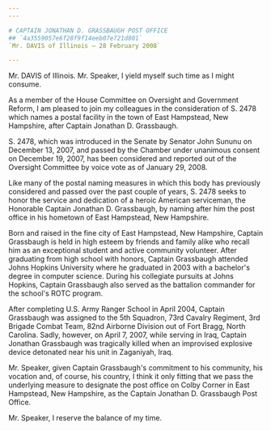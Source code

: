```yaml
---
---

# CAPTAIN JONATHAN D. GRASSBAUGH POST OFFICE
## `4a3559057e6f28f9f14eeb07e721d801`
`Mr. DAVIS of Illinois — 28 February 2008`

---
```



Mr. DAVIS of Illinois. Mr. Speaker, I yield myself such time as I 
might consume.

As a member of the House Committee on Oversight and Government 
Reform, I am pleased to join my colleagues in the consideration of S. 
2478 which names a postal facility in the town of East Hampstead, New 
Hampshire, after Captain Jonathan D. Grassbaugh.

S. 2478, which was introduced in the Senate by Senator John Sununu on 
December 13, 2007, and passed by the Chamber under unanimous consent on 
December 19, 2007, has been considered and reported out of the 
Oversight Committee by voice vote as of January 29, 2008.

Like many of the postal naming measures in which this body has 
previously considered and passed over the past couple of years, S. 2478 
seeks to honor the service and dedication of a heroic American 
serviceman, the Honorable Captain Jonathan D. Grassbaugh, by naming 
after him the post office in his hometown of East Hampstead, New 
Hampshire.

Born and raised in the fine city of East Hampstead, New Hampshire, 
Captain Grassbaugh is held in high esteem by friends and family alike 
who recall him as an exceptional student and active community 
volunteer. After graduating from high school with honors, Captain 
Grassbaugh attended Johns Hopkins University where he graduated in 2003 
with a bachelor's degree in computer science. During his collegiate 
pursuits at Johns Hopkins, Captain Grassbaugh also served as the 
battalion commander for the school's ROTC program.

After completing U.S. Army Ranger School in April 2004, Captain 
Grassbaugh was assigned to the 5th Squadron, 73rd Cavalry Regiment, 3rd 
Brigade Combat Team, 82nd Airborne Division out of Fort Bragg, North 
Carolina. Sadly, however, on April 7, 2007, while serving in Iraq, 
Captain Jonathan Grassbaugh was tragically killed when an improvised 
explosive device detonated near his unit in Zaganiyah, Iraq.

Mr. Speaker, given Captain Grassbaugh's commitment to his community, 
his vocation and, of course, his country, I think it only fitting that 
we pass the underlying measure to designate the post office on Colby 
Corner in East Hampstead, New Hampshire, as the Captain Jonathan D. 
Grassbaugh Post Office.

Mr. Speaker, I reserve the balance of my time.